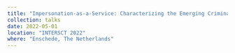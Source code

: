 ```yaml
---
title: "Impersonation-as-a-Service: Characterizing the Emerging Criminal Infrastructure for User Impersonation at Scale"
collection: talks
date: 2022-05-01
location: "INTERSCT 2022"
where: "Enschede, The Netherlands"
---
```

